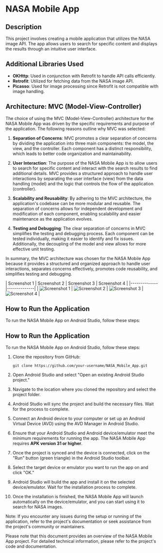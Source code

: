 # NASA Mobile App

## Description
This project involves creating a mobile application that utilizes the NASA image API. The app allows users to search for specific content and displays the results through an intuitive user interface.

## Additional Libraries Used
- **OKHttp**: Used in conjunction with Retrofit to handle API calls efficiently.
- **Retrofit**: Utilized for fetching data from the NASA image API.
- **Picasso**: Used for image processing since Retrofit is not compatible with image handling.

## Architecture: MVC (Model-View-Controller)

The choice of using the MVC (Model-View-Controller) architecture for the NASA Mobile App was driven by the specific requirements and purpose of the application. The following reasons outline why MVC was selected:

1. **Separation of Concerns**: MVC promotes a clear separation of concerns by dividing the application into three main components: the model, the view, and the controller. Each component has a distinct responsibility, which leads to better code organization and maintainability.

2. **User Interaction**: The purpose of the NASA Mobile App is to allow users to search for specific content and interact with the search results to find additional details. MVC provides a structured approach to handle user interactions by separating the user interface (view) from the data handling (model) and the logic that controls the flow of the application (controller).

3. **Scalability and Reusability**: By adhering to the MVC architecture, the application's codebase can be more modular and reusable. The separation of concerns allows for independent development and modification of each component, enabling scalability and easier maintenance as the application evolves.

4. **Testing and Debugging**: The clear separation of concerns in MVC simplifies the testing and debugging process. Each component can be tested individually, making it easier to identify and fix issues. Additionally, the decoupling of the model and view allows for more effective unit testing.

In summary, the MVC architecture was chosen for the NASA Mobile App because it provides a structured and organized approach to handle user interactions, separates concerns effectively, promotes code reusability, and simplifies testing and debugging.

| Screenshot 1 | Screenshot 2 | Screenshot 3 | Screenshot 4 |
|--------------|--------------|
| ![Screenshot 1](screenshots/Screenshot_20230609_044306.png) | ![Screenshot 2](screenshots/Screenshot_20230609_044339.png) | ![Screenshot 3](screenshots/Screenshot_20230609_044353.png) | ![Screenshot 4](screenshots/Screenshot_20230609_044412.png) |


## How to Run the Application
To run the NASA Mobile App on Android Studio, follow these steps:

## How to Run the Application
To run the NASA Mobile App on Android Studio, follow these steps:

1. Clone the repository from GitHub:
   ```
   git clone https://github.com/your-username/NASA_Mobile_App.git
   ```

2. Open Android Studio and select "Open an existing Android Studio project."

3. Navigate to the location where you cloned the repository and select the project folder.

4. Android Studio will sync the project and build the necessary files. Wait for the process to complete.

5. Connect an Android device to your computer or set up an Android Virtual Device (AVD) using the AVD Manager in Android Studio.

6. Ensure that your Android Studio and Android device/emulator meet the minimum requirements for running the app. The NASA Mobile App requires **APK version 31 or higher**.

7. Once the project is synced and the device is connected, click on the "Run" button (green triangle) in the Android Studio toolbar.

8. Select the target device or emulator you want to run the app on and click "OK."

9. Android Studio will build the app and install it on the selected device/emulator. Wait for the installation process to complete.

10. Once the installation is finished, the NASA Mobile App will launch automatically on the device/emulator, and you can start using it to search for NASA images.

Note: If you encounter any issues during the setup or running of the application, refer to the project's documentation or seek assistance from the project's community or maintainers.

Please note that this document provides an overview of the NASA Mobile App project. For detailed technical information, please refer to the project's code and documentation.
